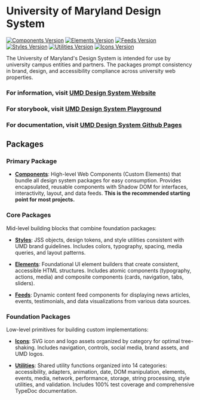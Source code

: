 # University of Maryland Design System

[![Components Version](https://img.shields.io/badge/Components-v1.15.2-blue)](https://www.npmjs.com/package/@universityofmaryland/web-components-library)
[![Elements Version](https://img.shields.io/badge/Elements-v1.5.1-blue)](https://www.npmjs.com/package/@universityofmaryland/web-elements-library)
[![Feeds Version](https://img.shields.io/badge/Feeds-v1.2.0-blue)](https://www.npmjs.com/package/@universityofmaryland/web-feeds-library)
[![Styles Version](https://img.shields.io/badge/Styles-v1.7.0-blue)](https://www.npmjs.com/package/@universityofmaryland/web-styles-library)
[![Utilities Version](https://img.shields.io/badge/Utilities-v1.0.1-blue)](https://www.npmjs.com/package/@universityofmaryland/web-utilities-library)
[![Icons Version](https://img.shields.io/badge/Icons-v1.0.0-blue)](https://www.npmjs.com/package/@universityofmaryland/web-icons-library)

The University of Maryland's Design System is intended for use by university campus entities and partners. The packages prompt consistency in brand, design, and accessibility compliance across university web properties.

### For information, visit [UMD Design System Website](https://designsystem.umd.edu)

### For storybook, visit [UMD Design System Playground](http://playground.designsystem.umd.edu)

### For documentation, visit [UMD Design System Github Pages](https://umd-digital.github.io/design-system/)

## Packages

### Primary Package

- **[Components](packages/components/README.md)**: High-level Web Components (Custom Elements) that bundle all design system packages for easy consumption. Provides encapsulated, reusable components with Shadow DOM for interfaces, interactivity, layout, and data feeds. **This is the recommended starting point for most projects.**

### Core Packages

Mid-level building blocks that combine foundation packages:

- **[Styles](packages/styles/README.md)**: JSS objects, design tokens, and style utilities consistent with UMD brand guidelines. Includes colors, typography, spacing, media queries, and layout patterns.

- **[Elements](packages/elements/README.md)**: Foundational UI element builders that create consistent, accessible HTML structures. Includes atomic components (typography, actions, media) and composite components (cards, navigation, tabs, sliders).

- **[Feeds](packages/feeds/README.md)**: Dynamic content feed components for displaying news articles, events, testimonials, and data visualizations from various data sources.

### Foundation Packages

Low-level primitives for building custom implementations:

- **[Icons](packages/icons/README.md)**: SVG icon and logo assets organized by category for optimal tree-shaking. Includes navigation, controls, social media, brand assets, and UMD logos.

- **[Utilities](packages/utilities/README.md)**: Shared utility functions organized into 14 categories: accessibility, adapters, animation, date, DOM manipulation, elements, events, media, network, performance, storage, string processing, style utilities, and validation. Includes 100% test coverage and comprehensive TypeDoc documentation.
